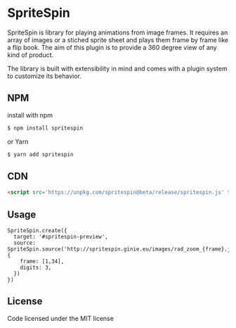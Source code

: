 # SpriteSpin

SpriteSpin is library for playing animations from image frames. It requires an array of images or a stiched sprite sheet and plays them frame by frame like a flip book. The aim of this plugin is to provide a 360 degree view of any kind of product.

The library is built with extensibility in mind and comes with a plugin system to customize its behavior.

## NPM
install with npm

```bash
$ npm install spritespin
```

or Yarn

```bash
$ yarn add spritespin
```

## CDN

```html
<script src='https://unpkg.com/spritespin@beta/release/spritespin.js' type='text/javascript'></script>
```

## Usage

```
SpriteSpin.create({
  target: '#spritespin-preview',
  source: SpriteSpin.source('http://spritespin.ginie.eu/images/rad_zoom_{frame}.jpg', {
    frame: [1,34],
    digits: 3,
  })
})
```

## License

Code licensed under the MIT license
